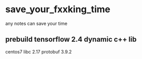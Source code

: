 # save_your_fxxking_time
any notes can save your time

## prebuild tensorflow 2.4 dynamic c++ lib

centos7 libc 2.17 protobuf 3.9.2 


